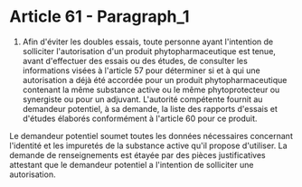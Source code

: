 # Article 61 - Paragraph_1

1. Afin d'éviter les doubles essais, toute personne ayant l'intention de solliciter l'autorisation d'un produit phytopharmaceutique est tenue, avant d'effectuer des essais ou des études, de consulter les informations visées à l'article 57 pour déterminer si et à qui une autorisation a déjà été accordée pour un produit phytopharmaceutique contenant la même substance active ou le même phytoprotecteur ou synergiste ou pour un adjuvant. L'autorité compétente fournit au demandeur potentiel, à sa demande, la liste des rapports d'essais et d'études élaborés conformément à l'article 60 pour ce produit.

Le demandeur potentiel soumet toutes les données nécessaires concernant l'identité et les impuretés de la substance active qu'il propose d'utiliser. La demande de renseignements est étayée par des pièces justificatives attestant que le demandeur potentiel a l'intention de solliciter une autorisation.